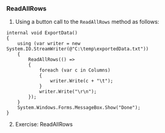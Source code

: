 ﻿### ReadAllRows
1.	Using a button call to the `ReadAllRows` method as follows:
```
internal void ExportData()
{
    using (var writer = new System.IO.StreamWriter(@"C:\temp\exportedData.txt"))
    {
        ReadAllRows(() =>
        {
            foreach (var c in Columns)
            {
                writer.Write(c + "\t");
            }
            writer.Write("\r\n");
        });
    }
    System.Windows.Forms.MessageBox.Show("Done");
}
```
2.	Exercise: ReadAllRows
